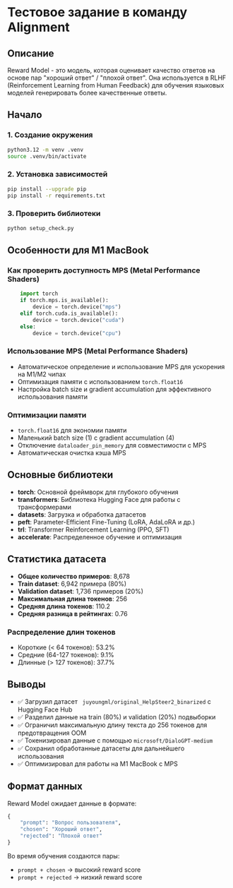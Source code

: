 # Тестовое задание в команду Alignment

## Описание

Reward Model - это модель, которая оценивает качество ответов на основе пар "хороший ответ" / "плохой ответ". Она используется в RLHF (Reinforcement Learning from Human Feedback) для обучения языковых моделей генерировать более качественные ответы.

## Начало

### 1. Создание окружения
```bash
python3.12 -m venv .venv
source .venv/bin/activate
```

### 2. Установка зависимостей
```bash
pip install --upgrade pip
pip install -r requirements.txt
```

### 3. Проверить библиотеки
```bash
python setup_check.py
```

## Особенности для M1 MacBook

### Как проверить доступность MPS (Metal Performance Shaders)
```python
    import torch
    if torch.mps.is_available():
        device = torch.device("mps")
    elif torch.cuda.is_available():
        device = torch.device("cuda")
    else:
        device = torch.device("cpu")
```

### Использование MPS (Metal Performance Shaders)
- Автоматическое определение и использование MPS для ускорения на M1/M2 чипах
- Оптимизация памяти с использованием `torch.float16`
- Настройка batch size и gradient accumulation для эффективного использования памяти

### Оптимизации памяти
- `torch.float16` для экономии памяти
- Маленький batch size (1) с gradient accumulation (4)
- Отключение `dataloader_pin_memory` для совместимости с MPS
- Автоматическая очистка кэша MPS

## Основные библиотеки

- **torch**: Основной фреймворк для глубокого обучения
- **transformers**: Библиотека Hugging Face для работы с трансформерами
- **datasets**: Загрузка и обработка датасетов
- **peft**: Parameter-Efficient Fine-Tuning (LoRA, AdaLoRA и др.)
- **trl**: Transformer Reinforcement Learning (PPO, SFT)
- **accelerate**: Распределенное обучение и оптимизация

## Статистика датасета

- **Общее количество примеров**: 8,678
- **Train dataset**: 6,942 примера (80%)
- **Validation dataset**: 1,736 примеров (20%)
- **Максимальная длина токенов**: 256
- **Средняя длина токенов**: 110.2
- **Средняя разница в рейтингах**: 0.76

### Распределение длин токенов
- Короткие (< 64 токенов): 53.2%
- Средние (64-127 токенов): 9.1%
- Длинные (> 127 токенов): 37.7%

## Выводы

- ✅ Загрузил датасет `
juyoungml/original_HelpSteer2_binarized` с Hugging Face Hub
- ✅ Разделил данные на train (80%) и validation (20%) подвыборки
- ✅ Ограничил максимальную длину текста до 256 токенов для предотвращения OOM
- ✅ Токенизировал данные с помощью `microsoft/DialoGPT-medium`
- ✅ Сохранил обработанные датасеты для дальнейшего использования
- ✅ Оптимизировал для работы на M1 MacBook с MPS

## Формат данных

Reward Model ожидает данные в формате:

```python
{
    "prompt": "Вопрос пользователя",
    "chosen": "Хороший ответ",
    "rejected": "Плохой ответ"
}
```

Во время обучения создаются пары:
- `prompt + chosen` → высокий reward score
- `prompt + rejected` → низкий reward score
